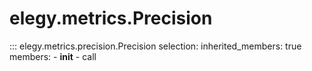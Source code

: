 
# elegy.metrics.Precision

::: elegy.metrics.precision.Precision
    selection:
        inherited_members: true
        members:
            - __init__
            - call
        